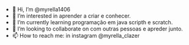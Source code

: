 - 👋 Hi, I’m @myrella1406
- 👀 I’m interested in  aprender a criar e  conhecer.
- 🌱 I’m currently learning  programação  em java scripth e scratch.
- 💞️ I’m looking to collaborate on  com outras pessoas e apreder junto.
- 📫 How to reach me: in instagram @myrella_clazer
  


<!---
myrella1406/myrella1406 is a ✨ special ✨ repository because its `README.md` (this file) appears on your GitHub profile.
You can click the Preview link to take a look at your changes.
--->
